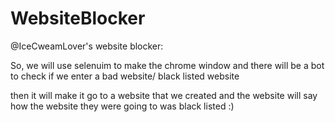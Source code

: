 # WebsiteBlocker
@IceCweamLover's website blocker:



So, we will use selenuim to make the chrome window
and there will be a bot to check if we enter a bad website/ black listed website

then it will make it go to a website that we created
and the website will say how the website they were going to was black listed
:)
